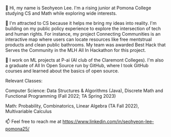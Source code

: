 👋 Hi, my name is Seohyeon Lee. I'm a rising junior at Pomona College studying CS and Math while exploring wide interests.

👀 I'm attracted to CS because it helps me bring my ideas into reality. I'm building on my public policy experience to explore the intersection of tech and human rights. For instance, my project Connecting Communities is an interactive map where users can locate resources like free mentstrual products and clean public bathrooms. My team was awarded Best Hack that Serves the Community in the MLH All In Hackathon for this project. 

🌱 I work on ML projects at P-ai (AI club of the Claremont Colleges). I'm also a graduate of All In Open Source run by GitHub, where I took GitHub courses and learned about the basics of open source. 

Relevant Classes:

Computer Science: Data Structures & Algorithms (Java), Discrete Math and Functional Programming (Fall 2022; TA Spring 2023)

Math: Probability, Combinatorics, Linear Algebra (TA Fall 2022), Multivariable Calculus

📫 Feel free to reach me at https://www.linkedin.com/in/seohyeon-lee-pomona25/

